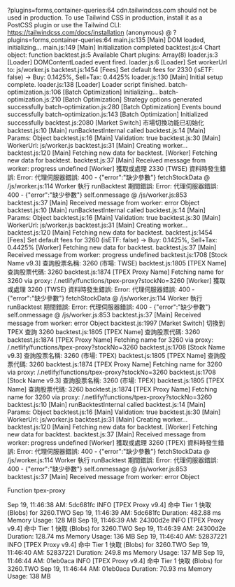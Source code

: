 ?plugins=forms,container-queries:64 cdn.tailwindcss.com should not be used in production. To use Tailwind CSS in production, install it as a PostCSS plugin or use the Tailwind CLI: https://tailwindcss.com/docs/installation
(anonymous) @ ?plugins=forms,container-queries:64
main.js:135 [Main] DOM loaded, initializing...
main.js:149 [Main] Initialization completed
backtest.js:4 Chart object: function
backtest.js:5 Available Chart plugins: Array(8)
loader.js:3 [Loader] DOMContentLoaded event fired.
loader.js:6 [Loader] Set workerUrl to: js/worker.js
backtest.js:1454 [Fees] Set default fees for 2330 (isETF: false) -> Buy: 0.1425%, Sell+Tax: 0.4425%
loader.js:130 [Main] Initial setup complete.
loader.js:138 [Loader] Loader script finished.
batch-optimization.js:106 [Batch Optimization] Initializing...
batch-optimization.js:210 [Batch Optimization] Strategy options generated successfully
batch-optimization.js:280 [Batch Optimization] Events bound successfully
batch-optimization.js:143 [Batch Optimization] Initialized successfully
backtest.js:2080 [Market Switch] 市場切換功能已初始化
backtest.js:10 [Main] runBacktestInternal called
backtest.js:14 [Main] Params: Object
backtest.js:16 [Main] Validation: true
backtest.js:30 [Main] WorkerUrl: js/worker.js
backtest.js:31 [Main] Creating worker...
backtest.js:120 [Main] Fetching new data for backtest.
 [Worker] Fetching new data for backtest.
backtest.js:37 [Main] Received message from worker: progress undefined
 [Worker] 獲取或處理 2330 (TWSE) 資料時發生錯誤: Error: 代理伺服器錯誤: 400 - {"error":"缺少參數"}
fetchStockData @ /js/worker.js:114
 Worker 執行 runBacktest 期間錯誤: Error: 代理伺服器錯誤: 400 - {"error":"缺少參數"}
self.onmessage @ /js/worker.js:853
backtest.js:37 [Main] Received message from worker: error Object
backtest.js:10 [Main] runBacktestInternal called
backtest.js:14 [Main] Params: Object
backtest.js:16 [Main] Validation: true
backtest.js:30 [Main] WorkerUrl: js/worker.js
backtest.js:31 [Main] Creating worker...
backtest.js:120 [Main] Fetching new data for backtest.
backtest.js:1454 [Fees] Set default fees for 3260 (isETF: false) -> Buy: 0.1425%, Sell+Tax: 0.4425%
 [Worker] Fetching new data for backtest.
backtest.js:37 [Main] Received message from worker: progress undefined
backtest.js:1708 [Stock Name v9.3] 查詢股票名稱: 3260 (市場: TWSE)
backtest.js:1805 [TPEX Name] 查詢股票代碼: 3260
backtest.js:1874 [TPEX Proxy Name] Fetching name for 3260 via proxy: /.netlify/functions/tpex-proxy?stockNo=3260
 [Worker] 獲取或處理 3260 (TWSE) 資料時發生錯誤: Error: 代理伺服器錯誤: 400 - {"error":"缺少參數"}
fetchStockData @ /js/worker.js:114
 Worker 執行 runBacktest 期間錯誤: Error: 代理伺服器錯誤: 400 - {"error":"缺少參數"}
self.onmessage @ /js/worker.js:853
backtest.js:37 [Main] Received message from worker: error Object
backtest.js:1997 [Market Switch] 切換到 TPEX 查詢 3260
backtest.js:1805 [TPEX Name] 查詢股票代碼: 3260
backtest.js:1874 [TPEX Proxy Name] Fetching name for 3260 via proxy: /.netlify/functions/tpex-proxy?stockNo=3260
backtest.js:1708 [Stock Name v9.3] 查詢股票名稱: 3260 (市場: TPEX)
backtest.js:1805 [TPEX Name] 查詢股票代碼: 3260
backtest.js:1874 [TPEX Proxy Name] Fetching name for 3260 via proxy: /.netlify/functions/tpex-proxy?stockNo=3260
backtest.js:1708 [Stock Name v9.3] 查詢股票名稱: 3260 (市場: TPEX)
backtest.js:1805 [TPEX Name] 查詢股票代碼: 3260
backtest.js:1874 [TPEX Proxy Name] Fetching name for 3260 via proxy: /.netlify/functions/tpex-proxy?stockNo=3260
backtest.js:10 [Main] runBacktestInternal called
backtest.js:14 [Main] Params: Object
backtest.js:16 [Main] Validation: true
backtest.js:30 [Main] WorkerUrl: js/worker.js
backtest.js:31 [Main] Creating worker...
backtest.js:120 [Main] Fetching new data for backtest.
 [Worker] Fetching new data for backtest.
backtest.js:37 [Main] Received message from worker: progress undefined
 [Worker] 獲取或處理 3260 (TPEX) 資料時發生錯誤: Error: 代理伺服器錯誤: 400 - {"error":"缺少參數"}
fetchStockData @ /js/worker.js:114
 Worker 執行 runBacktest 期間錯誤: Error: 代理伺服器錯誤: 400 - {"error":"缺少參數"}
self.onmessage @ /js/worker.js:853
backtest.js:37 [Main] Received message from worker: error Object

Function tpex-proxy

Sep 19, 11:46:38 AM: 5dc681fc INFO   [TPEX Proxy v9.4] 命中 Tier 1 快取 (Blobs) for 3260.TWO
Sep 19, 11:46:39 AM: 5dc681fc Duration: 482.88 ms	Memory Usage: 128 MB
Sep 19, 11:46:39 AM: 24300d2e INFO   [TPEX Proxy v9.4] 命中 Tier 1 快取 (Blobs) for 3260.TWO
Sep 19, 11:46:39 AM: 24300d2e Duration: 128.74 ms	Memory Usage: 136 MB
Sep 19, 11:46:40 AM: 52837221 INFO   [TPEX Proxy v9.4] 命中 Tier 1 快取 (Blobs) for 3260.TWO
Sep 19, 11:46:40 AM: 52837221 Duration: 249.8 ms	Memory Usage: 137 MB
Sep 19, 11:46:44 AM: 01eb0aca INFO   [TPEX Proxy v9.4] 命中 Tier 1 快取 (Blobs) for 3260.TWO
Sep 19, 11:46:44 AM: 01eb0aca Duration: 70.93 ms	Memory Usage: 138 MB